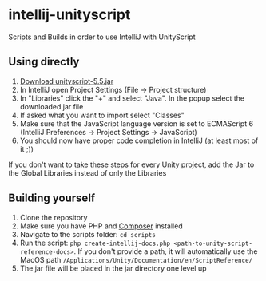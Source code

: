 # intellij-unityscript
Scripts and Builds in order to use IntelliJ with UnityScript

## Using directly
1. [Download unityscript-5.5.jar](jar/unityscript-5.5.jar)
2. In IntelliJ open Project Settings (File → Project structure)
3. In "Libraries" click the "+" and select "Java". In the popup select the downloaded jar file
4. If asked what you want to import select "Classes"
5. Make sure that the JavaScript language version is set to ECMAScript 6 (IntelliJ Preferences → Project Settings -> JavaScript)
6. You should now have proper code completion in IntelliJ (at least most of it ;))

If you don't want to take these steps for every Unity project, add the Jar to the Global Libraries instead of only the Libraries

## Building yourself
1. Clone the repository
2. Make sure you have PHP and [Composer](https://getcomposer.org/) installed
3. Navigate to the scripts folder: `cd scripts`
4. Run the script: `php create-intellij-docs.php <path-to-unity-script-reference-docs>`. If you don't provide a path, it will automatically use the MacOS path `/Applications/Unity/Documentation/en/ScriptReference/`
5. The jar file will be placed in the jar directory one level up